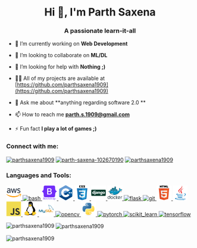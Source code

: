<h1 align="center">Hi 👋, I'm Parth Saxena</h1>
<h3 align="center">A passionate learn-it-all</h3>

- 🔭 I’m currently working on **Web Development**

- 👯 I’m looking to collaborate on **ML/DL**

- 🤝 I’m looking for help with **Nothing ;)**

- 👨‍💻 All of my projects are available at [https://github.com/parthsaxena1909](https://github.com/parthsaxena1909)

- 💬 Ask me about **anything regarding software 2.0 **

- 📫 How to reach me **parth.s.1909@gmail.com**

- ⚡ Fun fact **I play a lot of games ;)**

<h3 align="left">Connect with me:</h3>
<p align="left">
<a href="https://dev.to/parthsaxena1909" target="blank"><img align="center" src="https://cdn.jsdelivr.net/npm/simple-icons@3.0.1/icons/dev-dot-to.svg" alt="parthsaxena1909" height="30" width="40" /></a>
<a href="https://linkedin.com/in/parth-saxena-102670190" target="blank"><img align="center" src="https://cdn.jsdelivr.net/npm/simple-icons@3.0.1/icons/linkedin.svg" alt="parth-saxena-102670190" height="30" width="40" /></a>
<a href="https://kaggle.com/parthsaxena1909" target="blank"><img align="center" src="https://cdn.jsdelivr.net/npm/simple-icons@3.0.1/icons/kaggle.svg" alt="parthsaxena1909" height="30" width="40" /></a>
</p>

<h3 align="left">Languages and Tools:</h3>
<p align="left"> <a href="https://aws.amazon.com" target="_blank"> <img src="https://raw.githubusercontent.com/devicons/devicon/master/icons/amazonwebservices/amazonwebservices-original-wordmark.svg" alt="aws" width="40" height="40"/> </a> <a href="https://www.gnu.org/software/bash/" target="_blank"> <img src="https://www.vectorlogo.zone/logos/gnu_bash/gnu_bash-icon.svg" alt="bash" width="40" height="40"/> </a> <a href="https://getbootstrap.com" target="_blank"> <img src="https://raw.githubusercontent.com/devicons/devicon/master/icons/bootstrap/bootstrap-plain-wordmark.svg" alt="bootstrap" width="40" height="40"/> </a> <a href="https://www.w3schools.com/cpp/" target="_blank"> <img src="https://raw.githubusercontent.com/devicons/devicon/master/icons/cplusplus/cplusplus-original.svg" alt="cplusplus" width="40" height="40"/> </a> <a href="https://www.w3schools.com/css/" target="_blank"> <img src="https://raw.githubusercontent.com/devicons/devicon/master/icons/css3/css3-original-wordmark.svg" alt="css3" width="40" height="40"/> </a> <a href="https://www.djangoproject.com/" target="_blank"> <img src="https://raw.githubusercontent.com/devicons/devicon/master/icons/django/django-original.svg" alt="django" width="40" height="40"/> </a> <a href="https://www.docker.com/" target="_blank"> <img src="https://raw.githubusercontent.com/devicons/devicon/master/icons/docker/docker-original-wordmark.svg" alt="docker" width="40" height="40"/> </a> <a href="https://flask.palletsprojects.com/" target="_blank"> <img src="https://www.vectorlogo.zone/logos/pocoo_flask/pocoo_flask-icon.svg" alt="flask" width="40" height="40"/> </a> <a href="https://git-scm.com/" target="_blank"> <img src="https://www.vectorlogo.zone/logos/git-scm/git-scm-icon.svg" alt="git" width="40" height="40"/> </a> <a href="https://www.w3.org/html/" target="_blank"> <img src="https://raw.githubusercontent.com/devicons/devicon/master/icons/html5/html5-original-wordmark.svg" alt="html5" width="40" height="40"/> </a> <a href="https://www.java.com" target="_blank"> <img src="https://raw.githubusercontent.com/devicons/devicon/master/icons/java/java-original.svg" alt="java" width="40" height="40"/> </a> <a href="https://developer.mozilla.org/en-US/docs/Web/JavaScript" target="_blank"> <img src="https://raw.githubusercontent.com/devicons/devicon/master/icons/javascript/javascript-original.svg" alt="javascript" width="40" height="40"/> </a> <a href="https://www.linux.org/" target="_blank"> <img src="https://raw.githubusercontent.com/devicons/devicon/master/icons/linux/linux-original.svg" alt="linux" width="40" height="40"/> </a> <a href="https://www.mysql.com/" target="_blank"> <img src="https://raw.githubusercontent.com/devicons/devicon/master/icons/mysql/mysql-original-wordmark.svg" alt="mysql" width="40" height="40"/> </a> <a href="https://opencv.org/" target="_blank"> <img src="https://www.vectorlogo.zone/logos/opencv/opencv-icon.svg" alt="opencv" width="40" height="40"/> </a> <a href="https://www.python.org" target="_blank"> <img src="https://raw.githubusercontent.com/devicons/devicon/master/icons/python/python-original.svg" alt="python" width="40" height="40"/> </a> <a href="https://pytorch.org/" target="_blank"> <img src="https://www.vectorlogo.zone/logos/pytorch/pytorch-icon.svg" alt="pytorch" width="40" height="40"/> </a> <a href="https://scikit-learn.org/" target="_blank"> <img src="https://upload.wikimedia.org/wikipedia/commons/0/05/Scikit_learn_logo_small.svg" alt="scikit_learn" width="40" height="40"/> </a> <a href="https://www.tensorflow.org" target="_blank"> <img src="https://www.vectorlogo.zone/logos/tensorflow/tensorflow-icon.svg" alt="tensorflow" width="40" height="40"/> </a> </p>

<p><img align="left" src="https://github-readme-stats.vercel.app/api/top-langs?username=parthsaxena1909&show_icons=true&locale=en&layout=compact" alt="parthsaxena1909" /></p>

<p>&nbsp;<img align="center" src="https://github-readme-stats.vercel.app/api?username=parthsaxena1909&show_icons=true&locale=en" alt="parthsaxena1909" /></p>

<p><img align="center" src="https://github-readme-streak-stats.herokuapp.com/?user=parthsaxena1909&" alt="parthsaxena1909" /></p>

